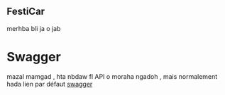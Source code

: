 ## FestiCar
merhba bli ja o jab 


# Swagger
mazal mamgad , hta nbdaw fl API o moraha ngadoh ,  mais normalement hada lien par défaut
<a href="http://localhost:8080/swagger-ui/index.html?configUrl=/v3/api-docs/swagger-config#/">swagger</a>
